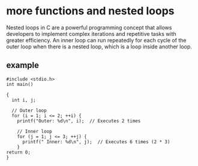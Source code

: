 # more functions and nested loops

Nested loops in C are a powerful programming concept that allows developers to implement complex iterations and repetitive tasks with greater efficiency. An inner loop can run repeatedly for each cycle of the outer loop when there is a nested loop, which is a loop inside another loop.

## example
```
#include <stdio.h>
int main()

{
  int i, j;

  // Outer loop
  for (i = 1; i <= 2; ++i) {
    printf("Outer: %d\n", i);  // Executes 2 times

    // Inner loop
    for (j = 1; j <= 3; ++j) {
      printf(" Inner: %d\n", j);  // Executes 6 times (2 * 3)
    }
return 0;
}
```
